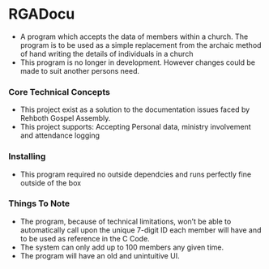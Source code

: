 # RGADocu
- A program which accepts the data of members within a church. The program is to be used as a simple replacement from the archaic method of hand writing the details of individuals in a church 
- This program is no longer in development. However changes could be made to suit another persons need.

### Core Technical Concepts
- This project exist as a solution to the documentation issues faced by Rehboth Gospel Assembly.
- This project supports: Accepting Personal data, ministry involvement and attendance logging 

### Installing
- This program required no outside dependcies and runs perfectly fine outside of the box

### Things To Note
-	The program, because of technical limitations, won’t be able to automatically call upon the unique 7-digit ID each member will have and to be used as reference in the C Code.
-	The system can only add up to 100 members any given time.
- The program will have an old and unintuitive UI.
